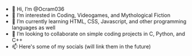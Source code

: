 - 👋 Hi, I’m @Ocram036
- 👀 I’m interested in Coding, Videogames, and Mythological Fiction
- 🌱 I’m currently learning HTML, CSS, Javascript, and other programming languages as well
- 💞️ I’m looking to collaborate on simple coding projects in C, Python, and C++
- 📫 Here's some of my socials (will link them in the future)

<!---
Ocram036/Ocram036 is a ✨ special ✨ repository because its `README.md` (this file) appears on your GitHub profile.
You can click the Preview link to take a look at your changes.
--->
